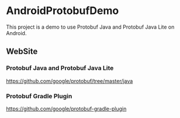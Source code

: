 # AndroidProtobufDemo
This project is a demo to use Protobuf Java and Protobuf Java Lite on Android.

## WebSite
### Protobuf Java and Protobuf Java Lite
https://github.com/google/protobuf/tree/master/java
### Protobuf Gradle Plugin
https://github.com/google/protobuf-gradle-plugin
